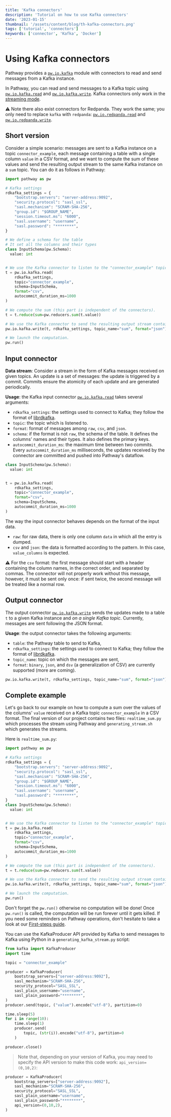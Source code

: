 ```yaml
---
title: 'Kafka connectors'
description: 'Tutorial on how to use Kafka connectors'
date: '2023-01-15'
thumbnail: '/assets/content/blog/th-kafka-connectors.png'
tags: ['tutorial', 'connectors']
keywords: ['connector', 'Kafka', 'Docker']
---
```


# Using Kafka connectors
Pathway provides a [`pw.io.kafka`](/developers/api-docs/pathway-io/kafka) module with connectors to read and send messages from a Kafka instance.

In Pathway, you can read and send messages to a Kafka topic using [`pw.io.kafka.read`](/developers/api-docs/pathway-io/kafka#pathway.io.kafka.read) and [`pw.io.kafka.write`](/developers/api-docs/pathway-io/kafka#pathway.io.kafka.write).
Kafka connectors only work in the [streaming mode](/developers/user-guide/connecting-to-data/streaming-and-static-modes/).

⚠️ Note there also exist connectors for Redpanda. They work the same; you only need to replace `kafka` with `redpanda`:
[`pw.io.redpanda.read`](/developers/api-docs/pathway-io/redpanda#pathway.io.redpanda.read) and [`pw.io.redpanda.write`](/developers/api-docs/pathway-io/redpanda#pathway.io.redpanda.write).

## Short version
Consider a simple scenario: messages are sent to a Kafka instance on a topic `connector_example`, each message containing a table with a single column `value` in a CSV format, and we want to compute the sum of these values and send the resulting output stream to the same Kafka instance on a `sum` topic.
You can do it as follows in Pathway:

```python [realtime_sum.py]
import pathway as pw

# Kafka settings
rdkafka_settings = {
    "bootstrap.servers": "server-address:9092",
    "security.protocol": "sasl_ssl",
    "sasl.mechanism": "SCRAM-SHA-256",
    "group.id": "$GROUP_NAME",
    "session.timeout.ms": "6000",
    "sasl.username": "username",
    "sasl.password": "********",
}

# We define a schema for the table
# It set all the columns and their types
class InputSchema(pw.Schema):
  value: int


# We use the Kafka connector to listen to the "connector_example" topic
t = pw.io.kafka.read(
    rdkafka_settings,
    topic="connector_example",
    schema=InputSchema,
    format="csv",
    autocommit_duration_ms=1000
)

# We compute the sum (this part is independent of the connectors).
t = t.reduce(sum=pw.reducers.sum(t.value))

# We use the Kafka connector to send the resulting output stream containing the sum
pw.io.kafka.write(t, rdkafka_settings, topic_name="sum", format="json")

# We launch the computation.
pw.run()
```

## Input connector

**Data stream**:
Consider a stream in the form of Kafka messages received on given topics.
An update is a set of messages: the update is triggered by a commit.
Commits ensure the atomicity of each update and are generated periodically.

**Usage**:
the Kafka input connector [`pw.io.kafka.read`](/developers/api-docs/pathway-io/kafka#pathway.io.kafka.read) takes several arguments:
- `rdkafka_settings`: the settings used to connect to Kafka; they follow the format of [librdkafka](https://github.com/edenhill/librdkafka/blob/master/CONFIGURATION.md).
- `topic`: the topic which is listened to.
- `format`: format of messages among `raw`, `csv`, and `json`.
- `schema`: if the format is not `raw`, the schema of the table. It defines the columns' names and their types. It also defines the primary keys.
- `autocommit_duration_ms`: the maximum time between two commits. Every `autocommit_duration_ms` milliseconds, the updates received by the connector are committed and pushed into Pathway's dataflow.

```python
class InputSchema(pw.Schema):
  value: int


t = pw.io.kafka.read(
    rdkafka_settings,
    topic="connector_example",
    format="csv",
    schema=InputSchema,
    autocommit_duration_ms=1000
)
``` 

The way the input connector behaves depends on the format of the input data.
- `raw`: for raw data, there is only one column `data` in which all the entry is dumped.
- `csv` and `json`: the data is formatted according to the pattern. In this case, `value_columns` is expected.

⚠️ For the `csv` format: the first message should start with a header containing the column names, in the correct order, and separated by commas.
The connector will not properly work without this message, however, it must be sent only once: if sent twice, the second message will be treated like a normal row.


## Output connector

The output connector [`pw.io.kafka.write`](/developers/api-docs/pathway-io/kafka#pathway.io.kafka.write) sends the updates made to a table `t` to a given Kafka instance and *on a single Kafka topic*.
Currently, messages are sent following the JSON format.


**Usage**:
the output connector takes the following arguments:
- `table`: the Pathway table to send to Kafka,
- `rdkafka_settings`: the settings used to connect to Kafka; they follow the format of [librdkafka](https://github.com/edenhill/librdkafka/blob/master/CONFIGURATION.md).
- `topic_name`: topic on which the messages are sent,
- `format`: `binary`, `json`, and `dsv` (a generalization of CSV) are currently supported (more are coming).

```python
pw.io.kafka.write(t, rdkafka_settings, topic_name="sum", format="json")
```

## Complete example

Let's go back to our example on how to compute a sum over the values of the columns' `value` received on a Kafka topic `connector_example` in a CSV format.
The final version of our project contains two files: `realtime_sum.py` which processes the stream using Pathway and `generating_stream.sh` which generates the streams.

Here is `realtime_sum.py`:

```python [realtime_sum.py]
import pathway as pw

# Kafka settings
rdkafka_settings = {
    "bootstrap.servers": "server-address:9092",
    "security.protocol": "sasl_ssl",
    "sasl.mechanism": "SCRAM-SHA-256",
    "group.id": "$GROUP_NAME",
    "session.timeout.ms": "6000",
    "sasl.username": "username",
    "sasl.password": "********",
}
class InputSchema(pw.Schema):
  value: int


# We use the Kafka connector to listen to the "connector_example" topic
t = pw.io.kafka.read(
    rdkafka_settings,
    topic="connector_example",
    format="csv",
    schema=InputSchema,
    autocommit_duration_ms=1000
)

# We compute the sum (this part is independent of the connectors).
t = t.reduce(sum=pw.reducers.sum(t.value))

# We use the Kafka connector to send the resulting output stream containing the sum
pw.io.kafka.write(t, rdkafka_settings, topic_name="sum", format="json")

# We launch the computation.
pw.run()
```

Don't forget the `pw.run()` otherwise no computation will be done!
Once `pw.run()` is called, the computation will be run forever until it gets killed.
If you need some reminders on Pathway operations, don't hesitate to take a look at our [First-steps guide](/developers/user-guide/data-transformation/table-operations/).


You can use the KafkaProducer API provided by Kafka to send messages to Kafka using Python in a `generating_kafka_stream.py` script:

```python [generating_kafka_stream.py]
from kafka import KafkaProducer
import time

topic = "connector_example"

producer = KafkaProducer(
    bootstrap_servers=["server-address:9092"],
    sasl_mechanism="SCRAM-SHA-256",
    security_protocol="SASL_SSL",
    sasl_plain_username="username",
    sasl_plain_password="********",
)
producer.send(topic, ("value").encode("utf-8"), partition=0)

time.sleep(5)
for i in range(10):
    time.sleep(1)
    producer.send(
        topic, (str(i)).encode("utf-8"), partition=0
    )

producer.close()
```

> Note that, depending on your version of Kafka, you may need to specify the API version to make this code work: `api_version=(0,10,2)`:

```python
producer = KafkaProducer(
    bootstrap_servers=["server-address:9092"],
    sasl_mechanism="SCRAM-SHA-256",
    security_protocol="SASL_SSL",
    sasl_plain_username="username",
    sasl_plain_password="********",
    api_version=(0,10,2),
)
```
